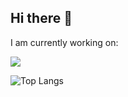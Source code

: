 ## Hi there 👋

<!--
**Toash/Toash** is a ✨ _special_ ✨ repository because its `README.md` (this file) appears on your GitHub profile.

Here are some ideas to get you started:

- 🔭 I’m currently working on ...
- 🌱 I’m currently learning ...
- 👯 I’m looking to collaborate on ...
- 🤔 I’m looking for help with ...
- 💬 Ask me about ...
- 📫 How to reach me: ...
- 😄 Pronouns: ...
- ⚡ Fun fact: ...
-->

I am currently working on: </br>

<a href="https://github.com/Toash/ClimbingApp">
  <img align="center" src="https://github-readme-stats.vercel.app/api/pin/?username=Toash&repo=ClimbingApp&theme=github_dark_dimmed" />
</a>

![Top Langs](https://github-readme-stats.vercel.app/api/top-langs/?username=Toash&size_weight=0.5&count_weight=0.5&theme=github_dark_dimmed&hide=HLSL,ShaderLab,GLSL,C%23,Jupyter%20Notebook)

